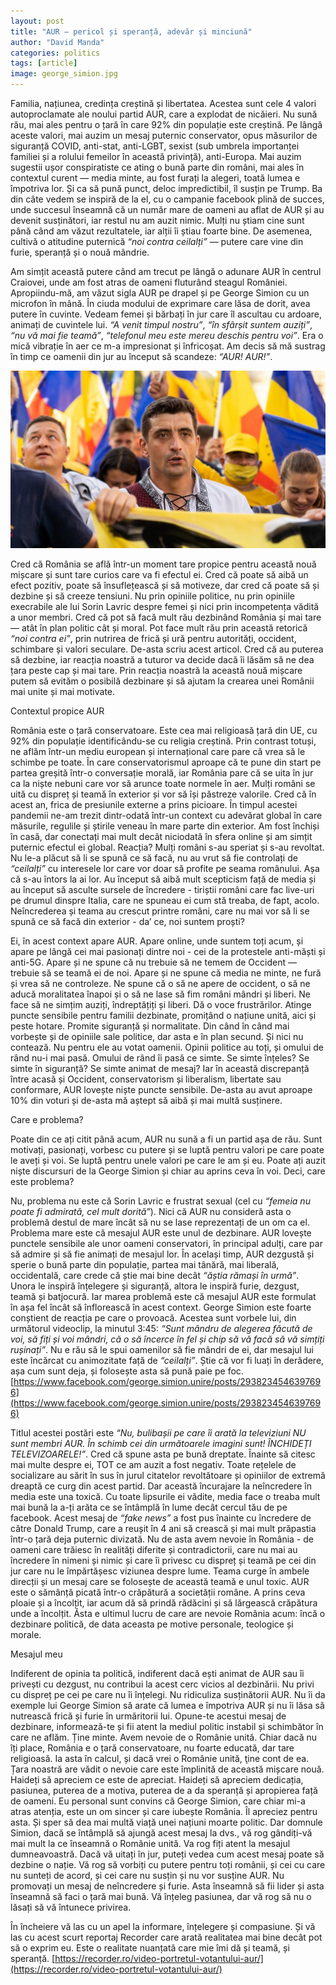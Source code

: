 ```yaml
---
layout: post
title: "AUR — pericol și speranță, adevăr și minciună"
author: "David Manda"
categories: politics
tags: [article]
image: george_simion.jpg
---
```


Familia, națiunea, credința creștină și libertatea. Acestea sunt cele 4 valori autoproclamate ale noului partid AUR, care a explodat de nicăieri. Nu sună rău, mai ales pentru o țară în care 92% din populație este creștină. Pe lângă aceste valori, mai auzim un mesaj puternic conservator, opus măsurilor de siguranță COVID, anti-stat, anti-LGBT, sexist (sub umbrela importanței familiei și a rolului femeilor în această privință), anti-Europa. Mai auzim sugestii ușor conspiratiste ce ating o bună parte din români, mai ales în contextul curent — media minte, au fost furați la alegeri, toată lumea e împotriva lor. Și ca să pună punct, deloc impredictibil, îl susțin pe Trump. Ba din câte vedem se inspiră de la el, cu o campanie facebook plină de succes, unde succesul înseamnă că un număr mare de oameni au aflat de AUR și au devenit susținători, iar restul nu am auzit nimic. Mulți nu știam cine sunt până când am văzut rezultatele, iar alții îi știau foarte bine. De asemenea, cultivă o atitudine puternică _“noi contra ceilalți”_ — putere care vine din furie, speranță și o nouă mândrie.

Am simțit această putere când am trecut pe lângă o adunare AUR în centrul Craiovei, unde am fost atras de oameni fluturând steagul României. Apropiindu-mă, am văzut sigla AUR pe drapel și pe George Simion cu un microfon în mână. În ciuda modului de exprimare care lăsa de dorit, avea putere în cuvinte. Vedeam femei și bărbați în jur care îl ascultau cu ardoare, animați de cuvintele lui. _“A venit timpul nostru”_, _“în sfârșit suntem auziți”_, _“nu vă mai fie teamă”_, _“telefonul meu este mereu deschis pentru voi”_. Era o mică vibrație în aer ce m-a impresionat și înfricoșat. Am decis să mă sustrag în timp ce oamenii din jur au început să scandeze: _“AUR! AUR!”_.

![image](/assets/img/george_simion.jpg)

Cred că România se află într-un moment tare propice pentru această nouă mișcare și sunt tare curios care va fi efectul ei. Cred că poate să aibă un efect pozitiv, poate să însuflețească și să motiveze, dar cred că poate să și dezbine și să creeze tensiuni. Nu prin opiniile politice, nu prin opiniile execrabile ale lui Sorin Lavric despre femei și nici prin incompetența vădită a unor membri. Cred că pot să facă mult rău dezbinând România și mai tare — atât în plan politic cât și moral. Pot face mult rău prin această retorică _“noi contra ei”_, prin nutrirea de frică și ură pentru autorități, occident, schimbare și valori seculare. De-asta scriu acest articol. Cred că au puterea să dezbine, iar reacția noastră a tuturor va decide dacă îi lăsăm să ne dea țara peste cap și mai tare. Prin reacția noastră la această nouă mișcare putem să evităm o posibilă dezbinare și să ajutam la crearea unei Românii mai unite și mai motivate.

Contextul propice AUR

România este o țară conservatoare. Este cea mai religioasă țară din UE, cu 92% din populație identificându-se cu religia creștină. Prin contrast totuși, ne aflăm într-un mediu european și internațional care pare că vrea să le schimbe pe toate. În care conservatorismul aproape că te pune din start pe partea greșită într-o conversație morală, iar România pare că se uita în jur ca la niște nebuni care vor să arunce toate normele în aer. Mulți români se uită cu dispreț și teamă în exterior și vor să își păstreze valorile. Cred că în acest an, frica de presiunile externe a prins picioare. În timpul acestei pandemii ne-am trezit dintr-odată într-un context cu adevărat global în care măsurile, regulile și știrile veneau în mare parte din exterior. Am fost închiși în casă, dar conectați mai mult decât niciodată în sfera online și am simțit puternic efectul ei global. Reacția? Mulți români s-au speriat și s-au revoltat. Nu le-a plăcut să li se spună ce să facă, nu au vrut să fie controlați de _“ceilalți”_ cu interesele lor care vor doar să profite pe seama românului. Așa că s-au întors la ai lor. Au început să aibă mult scepticism față de media și au început să asculte sursele de încredere - tiriștii români care fac live-uri pe drumul dinspre Italia, care ne spuneau ei cum stă treaba, de fapt, acolo. Neîncrederea și teama au crescut printre români, care nu mai vor să li se spună ce să facă din exterior - da’ ce, noi suntem proști?

Ei, în acest context apare AUR. Apare online, unde suntem toți acum, și apare pe lângă cei mai pasionați dintre noi - cei de la protestele anti-măști și anti-5G. Apare și ne spune că nu trebuie să ne temem de Occident — trebuie să se teamă ei de noi. Apare și ne spune că media ne minte, ne fură și vrea să ne controleze. Ne spune că o să ne apere de occident, o să ne aducă moralitatea înapoi și o să ne lase să fim români mândri și liberi. Ne face să ne simțim auziți, îndreptățiți și liberi. Dă o voce frustrărilor. Atinge puncte sensibile pentru familii dezbinate, promițând o națiune unită, aici și peste hotare. Promite siguranță și normalitate. Din când în când mai vorbește și de opiniile sale politice, dar asta e în plan secund. Și nici nu contează. Nu pentru ele au votat oamenii. Opinii politice au toți, și omului de rând nu-i mai pasă. Omului de rând îi pasă ce simte. Se simte înțeles? Se simte în siguranță? Se simte animat de mesaj? Iar în această discrepanță între acasă și Occident, conservatorism și liberalism, libertate sau conformare, AUR lovește niște puncte sensibile. De-asta au avut aproape 10% din voturi și de-asta mă aștept să aibă și mai multă susținere.

Care e problema?

Poate din ce ați citit până acum, AUR nu sună a fi un partid așa de rău. Sunt motivați, pasionați, vorbesc cu putere și se luptă pentru valori pe care poate le aveți și voi. Se luptă pentru unele valori pe care le am și eu. Poate ați auzit niște discursuri de la George Simion și chiar au aprins ceva în voi. Deci, care este problema?

Nu, problema nu este că Sorin Lavric e frustrat sexual (cel cu _“femeia nu poate fi admirată, cel mult dorită”_). Nici că AUR nu consideră asta o problemă destul de mare încât să nu se lase reprezentați de un om ca el. Problema mare este că mesajul AUR este unul de dezbinare. AUR lovește punctele sensibile ale unor oameni conservatori, în principal adulți, care par să admire și să fie animați de mesajul lor. În același timp, AUR dezgustă și sperie o bună parte din populație, partea mai tânără, mai liberală, occidentală, care crede că știe mai bine decât _“ăștia rămași în urmă”_. Unora le inspiră înțelegere și siguranță, altora le inspiră furie, dezgust, teamă și batjocură. Iar marea problemă este că mesajul AUR este formulat în așa fel încât să înflorească în acest context. George Simion este foarte conștient de reacția pe care o provoacă. Acestea sunt vorbele lui, din următorul videoclip, la minutul 3:45: _“Sunt mândru de alegerea făcută de voi, să fiți și voi mândri, că o să încerce în fel și chip să vă facă să vă simțiți rușinați”_. Nu e rău să le spui oamenilor să fie mândri de ei, dar mesajul lui este încărcat cu animozitate față de _“ceilalți”_. Știe că vor fi luați în derâdere, așa cum sunt deja, și folosește asta să pună paie pe foc.
[https://www.facebook.com/george.simion.unire/posts/2938234546397696](https://www.facebook.com/george.simion.unire/posts/2938234546397696)

Titlul acestei postări este _“Nu, bulibașii pe care îi arată la televiziuni NU sunt membri AUR. În schimb cei din următoarele imagini sunt! ÎNCHIDEȚI TELEVIZOARELE!”_. Cred că spune asta pe bună dreptate. Înainte să citesc mai multe despre ei, TOT ce am auzit a fost negativ. Toate rețelele de socializare au sărit în sus în jurul citatelor revoltătoare și opiniilor de extremă dreaptă ce curg din acest partid. Dar această încurajare la neîncredere în media este una toxică. Cu toate lipsurile ei vădite, media face o treaba mult mai bună la a-ți arăta ce se întâmplă în lume decât cercul tău de pe facebook. Acest mesaj de _“fake news”_ a fost pus înainte cu încredere de către Donald Trump, care a reușit în 4 ani să crească și mai mult prăpastia într-o țară deja puternic divizată. Nu de asta avem nevoie în România - de oameni care trăiesc în realități diferite și contradictorii, care nu mai au încredere în nimeni și nimic și care îi privesc cu dispreț și teamă pe cei din jur care nu le împărtășesc viziunea despre lume. Teama curge în ambele direcții și un mesaj care se folosește de această teamă e unul toxic. AUR este o sămânță picată într-o crăpătură a societății române. A prins ceva ploaie și a încolțit, iar acum dă să prindă rădăcini și să lărgească crăpătura unde a încolțit. Ăsta e ultimul lucru de care are nevoie România acum: încă o dezbinare politică, de data aceasta pe motive personale, teologice și morale.

Mesajul meu

Indiferent de opinia ta politică, indiferent dacă ești animat de AUR sau îi privești cu dezgust, nu contribui la acest cerc vicios al dezbinării. Nu privi cu dispreț pe cei pe care nu îi înțelegi. Nu ridiculiza susținătorii AUR. Nu îi da exemple lui George Simion să arate că lumea e împotriva AUR și nu îi lăsa să nutrească frică și furie în urmăritorii lui. Opune-te acestui mesaj de dezbinare, informează-te și fii atent la mediul politic instabil și schimbător în care ne aflăm. Ține minte. Avem nevoie de o Românie unită. Chiar dacă nu îți place, România e o țară conservatoare, nu foarte educată, dar tare religioasă. Ia asta în calcul, și dacă vrei o Românie unită, ţine cont de ea. Țara noastră are vădit o nevoie care este împlinită de această mișcare nouă. Haideți să apreciem ce este de apreciat. Haideți să apreciem dedicația, pasiunea, puterea de a motiva, puterea de a da speranță și apropierea față de oameni. Eu personal sunt convins că George Simion, care chiar mi-a atras atenția, este un om sincer și care iubește România. Îl apreciez pentru asta. Și sper să dea mai multă viață unei națiuni moarte politic. Dar domnule Simion, dacă se întâmplă să ajungă acest mesaj la dvs., vă rog gândiți-vă mai mult la ce înseamnă o Românie unită. Va rog fiți atent la mesajul dumneavoastră. Dacă vă uitați în jur, puteți vedea cum acest mesaj poate să dezbine o nație. Vă rog să vorbiți cu putere pentru toți românii, și cei cu care nu sunteți de acord, și cei care nu susțin și nu vor susține AUR. Nu promovați un mesaj de neîncredere și furie. Asta înseamnă să fii lider și asta înseamnă să faci o țară mai bună. Vă înțeleg pasiunea, dar vă rog să nu o lăsați să vă întunece privirea.

În încheiere vă las cu un apel la informare, înțelegere și compasiune. Și vă las cu acest scurt reportaj Recorder care arată realitatea mai bine decât pot să o exprim eu. Este o realitate nuanțată care mie îmi dă și teamă, și speranță. [https://recorder.ro/video-portretul-votantului-aur/](https://recorder.ro/video-portretul-votantului-aur/)
